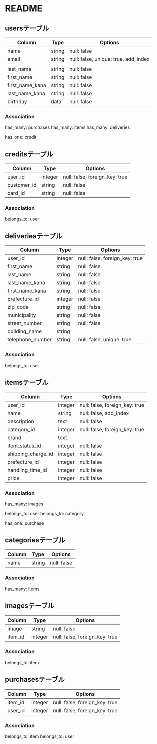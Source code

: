 # README

## usersテーブル

|Column|Type|Options|
|------|----|-------|
|name|string|null: false|
|email|string|null: false, unique: true, add_index|
||||
|last_name|string|null: false|
|first_name|string|null: false|
|first_name_kana|string|null: false|
|last_name_kana|string|null: false|
|birthday|data|null: false|

### Association
has_many: purchases
has_many: items
has_many: deliveries

has_one: credit



## creditsテーブル
|Column|Type|Options|
|------|----|-------|
|user_id|integer|null: false, foreign_key: true|
|customer_id|string|null: false|
|card_id|string|null: false|

### Association
belongs_to: user



## deliveriesテーブル
|Column|Type|Options|
|------|----|-------|
|user_id|integer|null: false, foreign_key: true|
|first_name|string|null: false|
|last_name|string|null: false|
|last_name_kana|string|null: false|
|first_name_kana|string|null: false|
|prefecture_id|integer|null: false|
|zip_code|string|null: false|
|municipality|string|null: false|
|street_number|string|null: false|
|building_name|string||
|telephone_number|string|null: false, unique: true|

### Association
belongs_to: user



## itemsテーブル
|Column|Type|Options|
|------|----|-------|
|user_id|integer|null: false, foreign_key: true|
|name|string|null: false, add_index|
|description|text|null: false|
|category_id|integer|null: false, foreign_key: true|
|brand|text||
|item_status_id|integer|null: false|
|shipping_charge_id|integer|null: false|
|prefecture_id|integer|null: false|
|handling_time_id|integer|null: false|
|price|integer|null: false|

### Association
has_many: images

belongs_to: user
belongs_to: category

has_one: purchase




## categoriesテーブル
|Column|Type|Options|
|------|----|-------|
|name|string|null: false|

### Association
has_many: items


## imagesテーブル
|Column|Type|Options|
|------|----|-------|
|image|string|null: false|
|item_id|integer|null: false, foreign_key: true|

### Association
belongs_to: item


## purchasesテーブル
|Column|Type|Options|
|------|----|-------|
|item_id|integer|null: false, foreign_key: true|
|user_id|integer|null: false, foreign_key: true|

### Association
belongs_to: item
belongs_to: user




